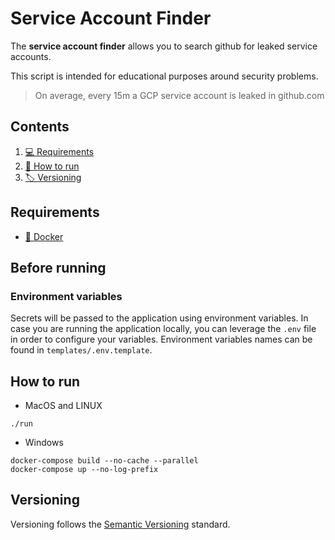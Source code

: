 # Service Account Finder

The **service account finder** allows you to search github for leaked service accounts.

This script is intended for educational purposes around security problems.

> On average, every 15m a GCP service account is leaked in github.com 

## Contents

1. [💻 Requirements](#requirements)
1. [🚀 How to run](#how-to-run)
1. [🏷 Versioning](#versioning)

## Requirements

- [🐳 Docker](https://docs.docker.com/get-docker/)

## Before running

### Environment variables

Secrets will be passed to the application using environment variables. In case
you are running the application locally, you can leverage the `.env` file in
order to configure your variables. Environment variables names can be found in
`templates/.env.template`.

## How to run

- MacOS and LINUX

```
./run
```

- Windows

```
docker-compose build --no-cache --parallel
docker-compose up --no-log-prefix 
```

## Versioning

Versioning follows the [Semantic Versioning](https://semver.org/) standard.
